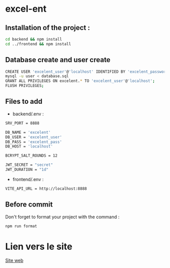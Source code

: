 # excel-ent

## Installation of the project :

```sh
cd backend && npm install
cd ../frontend && npm install
```

## Database create and user create
```sh
CREATE USER 'excelent_user'@'localhost' IDENTIFIED BY 'excelent_password';
mysql -u user < database.sql
GRANT ALL PRIVILEGES ON excelent.* TO 'excelent_user'@'localhost';
FLUSH PRIVILEGES;
```

## Files to add

-   backend/.env :
```sh
SRV_PORT = 8888

DB_NAME = 'excelent'
DB_USER = 'excelent_user'
DB_PASS = 'excelent_pass'
DB_HOST = 'localhost'

BCRYPT_SALT_ROUNDS = 12

JWT_SECRET = "secret"
JWT_DURATION = "1d"
```

-   frontend/.env :
```sh
VITE_API_URL = http://localhost:8888
```
## Before commit
Don't forget to format your project with the command :
```sh
npm run format
```

# Lien vers le site
[Site web](https://excelent.projet.medvitech.fr)
